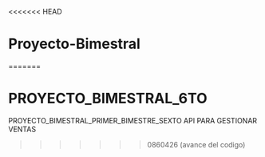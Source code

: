 <<<<<<< HEAD
# Proyecto-Bimestral
=======
# PROYECTO_BIMESTRAL_6TO
PROYECTO_BIMESTRAL_PRIMER_BIMESTRE_SEXTO API PARA GESTIONAR VENTAS
>>>>>>> 0860426 (avance del codigo)
